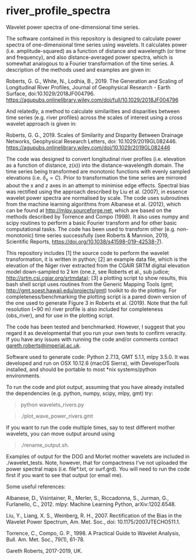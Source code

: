 # river_profile_spectra
Wavelet power spectra of one-dimensional time series. 

The software contained in this repository is designed to calculate power spectra of one-dimensional time series using wavelets. It calculates power (i.e. amplitude-squared) as a function of distance and wavelength (or time and frequency), and also distance-averaged power spectra, which is somewhat analogous to a Fourier transformation of the time series. A description of the methods used and examples are given in: 

Roberts, G. G., White, N., Lodhia, B., 2019. The Generation and Scaling of Longitudinal River Profiles, Journal of Geophysical Research - Earth Surface, doi:10.1029/2018JF004796. 
https://agupubs.onlinelibrary.wiley.com/doi/full/10.1029/2018JF004796

And relatedly, a method to calculate similarities and disparities between time series (e.g. river profiles) across the scales of interest using a cross wavelet approach is given in:

Roberts, G. G., 2019. Scales of Similarity and Disparity Between Drainage Networks, Geophysical Research Letters, doi: 10.1029/2019GL082446. 
https://agupubs.onlinelibrary.wiley.com/doi/10.1029/2019GL082446

The code was designed to convert longitudinal river profiles (i.e. elevation as a function of distance, z(x)) into the distance-wavelength domain. The time series being transformed are monotonic functions with evenly sampled elevations (i.e. $\delta_x = C$). Prior to transformation the time series are mirrored about the x and z axes in an attempt to minimise edge effects. Spectral bias was rectified using the approach described by Liu et al. (2007), in essence wavelet power spectra are normalised by scale. The code uses subroutines from the machine learning algorithms from Albanese et al. (2012), which can be found at http://mlpy.sourceforge.net, which are based on the methods described by Torrence and Compo (1998). It also uses numpy and scipy routines to perform a basic Fourier transform and for other basic computational tasks. The code has been used to transform other (e.g. non-monotonic) time series successfully (see Roberts & Mannion, 2019, Scientific Reports, https://doi.org/10.1038/s41598-019-42538-7).



This repository includes [1] the source code to perform the wavelet transformation, it is written in python; [2] an example data file, which is the elevation of the Niger river extracted from the CGAIR SRTM digital elevation model down-sampled to 2 km (one.z, see Roberts et al., sub judice; http://srtm.csi.cgiar.org/srtmdata); [3] a plotting script to show results, this bash shell script uses routines from the Generic Mapping Tools (gmt; http://gmt.soest.hawaii.edu/projects/gmt) toolkit to do the plotting. For completeness/benchmarking the plotting script is a pared down version of the one used to generate Figure 3 in Roberts et al. (2019). Note that the full resolution (~90 m) river profile is also included for completeness (obs_river), and for use in the plotting script. 

The code has been tested and benchmarked. However, I suggest that you regard it as developmental that you run your own tests to confirm veracity. If you have any issues with running the code and/or comments contact gareth.roberts@imperial.ac.uk.

Software used to generate code: Python 2.7.13, GMT 5.1.1, mlpy 3.5.0. It was developed and run on OSX 10.12.6 (macOS Sierra), with DeveloperTools installed, and should be portable to most *nix systems/python environments. 

To run the code and plot output, assuming that you have already installed the dependencies (e.g. python, numpy, scipy, mlpy, gmt) try:

> python wavelets_rivers.py

> ./plot_wave_power_rivers.gmt

If you want to run the code multiple times, say to test different mother wavelets, you can move output around using 

> ./rename_output.sh.

Examples of output for the DOG and Morlet mother wavelets are included in ./wavelet_tests. Note, however, that for compactness I've not uploaded the power spectral maps (i.e. file*.txt, or surf.grd). You will need to run the code first if you want to see that output (or email me). 

Some useful references:

Albanese, D., Visintainer, R., Merler, S., Riccadonna, S., Jurman, G., Furlanello, C., 2012. mlpy: Machine Learning Python,  arXiv:1202.6548.

Liu, Y., Liang, X. S., Weinberg, R. H., 2007. Rectification of the Bias in the Wavelet Power Spectrum, Am. Met. Soc., doi: 10.1175/2007JTECHO511.1.

Torrence, C., Compo, G. P., 1998. A Practical Guide to Wavelet Analysis, Bull. Am. Met. Soc., 79(1), 61-78.

Gareth Roberts, 2017-2019, UK. 



